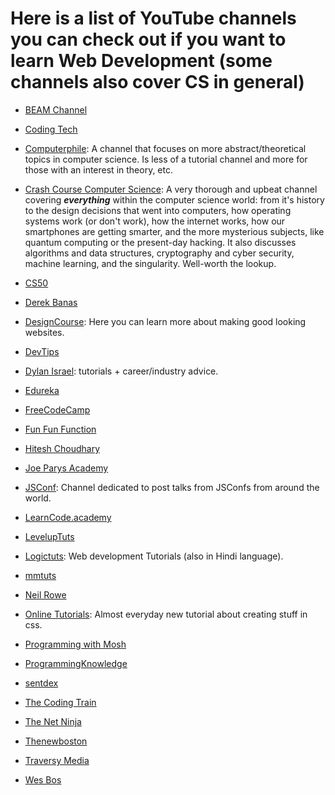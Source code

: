 # Here is a list of YouTube channels you can check out if you want to learn Web Development (some channels also cover CS in general)

* [BEAM Channel](https://www.youtube.com/channel/UCMXPX2dNVZUIArP7r8PCO4Q)

* [Coding Tech](https://www.youtube.com/channel/UCtxCXg-UvSnTKPOzLH4wJaQ)

* [Computerphile](https://www.youtube.com/user/Computerphile): A channel that focuses on more abstract/theoretical topics in computer science. Is less of a tutorial channel and more for those with an interest in theory, etc.

* [Crash Course Computer Science](https://www.youtube.com/watch?v=tpIctyqH29Q&list=PL8dPuuaLjXtNlUrzyH5r6jN9ulIgZBpdo): A very thorough and upbeat channel covering **_everything_** within the computer science world: from it's history to the design decisions that went into computers, how operating systems work (or don't work), how the internet works, how our smartphones are getting smarter, and the more mysterious subjects, like quantum computing or the present-day hacking. It also discusses algorithms and data structures, cryptography and cyber security, machine learning, and the singularity. Well-worth the lookup.

* [CS50](https://www.youtube.com/user/cs50tv/)

* [Derek Banas](https://www.youtube.com/user/derekbanas)

* [DesignCourse](https://www.youtube.com/channel/UCVyRiMvfUNMA1UPlDPzG5Ow): Here you can learn more about making good looking websites.

* [DevTips](https://www.youtube.com/user/DevTipsForDesigners)

* [Dylan Israel](https://www.youtube.com/user/pizzapokerguy87): tutorials + career/industry advice.

* [Edureka](https://www.youtube.com/user/edurekaIN)

* [FreeCodeCamp](https://www.youtube.com/channel/UC8butISFwT-Wl7EV0hUK0BQ)

* [Fun Fun Function](https://www.youtube.com/channel/UCO1cgjhGzsSYb1rsB4bFe4Q)

* [Hitesh Choudhary](https://www.youtube.com/user/hiteshitube)

* [Joe Parys Academy](https://www.youtube.com/channel/UC8g_o_0wHJUsp67lJA69yhg)

* [JSConf](https://www.youtube.com/channel/UCzoVCacndDCfGDf41P-z0iA): Channel dedicated to post talks from JSConfs from around the world.

* [LearnCode.academy](https://www.youtube.com/user/learncodeacademy)

* [LevelupTuts](https://www.youtube.com/user/LevelUpTuts)

* [Logictuts](https://www.youtube.com/channel/UCP-ijZJqrGr0drSrps-Loow): Web development Tutorials (also in Hindi language).

* [mmtuts](https://www.youtube.com/user/TheCharmefis/featured)

* [Neil Rowe](https://www.youtube.com/user/CodersGuide)

* [Online Tutorials](https://www.youtube.com/channel/UCbwXnUipZsLfUckBPsC7Jog): Almost everyday new tutorial about creating stuff in css.

* [Programming with Mosh](https://www.youtube.com/user/programmingwithmosh)

* [ProgrammingKnowledge](https://www.youtube.com/user/ProgrammingKnowledge)

* [sentdex](https://www.youtube.com/user/sentdex)

* [The Coding Train](https://www.youtube.com/user/shiffman)

* [The Net Ninja](https://www.youtube.com/channel/UCW5YeuERMmlnqo4oq8vwUpg)

* [Thenewboston](https://www.youtube.com/user/thenewboston)

* [Traversy Media](https://www.youtube.com/user/TechGuyWeb)

* [Wes Bos](https://www.youtube.com/user/wesbos)
